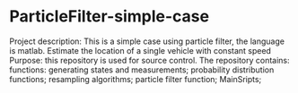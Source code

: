 # ParticleFilter-simple-case
Project description:
This is a simple case using particle filter, the language is matlab. 
Estimate the location of a single vehicle with constant speed 
Purpose:
this repository is used for source control.
The repository contains: 
functions: 
generating states and measurements; 
probability distribution functions; 
resampling algorithms; 
particle filter function;
MainSripts;


